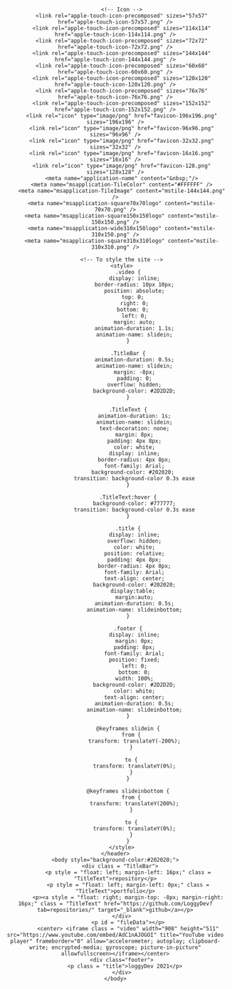 <!doctype html>
<html>
	<header>
		<!-- Name of the website -->
		<title>LoggyDev.com</title>
		
		<!-- Icon -->
		<link rel="apple-touch-icon-precomposed" sizes="57x57" href="apple-touch-icon-57x57.png" />
		<link rel="apple-touch-icon-precomposed" sizes="114x114" href="apple-touch-icon-114x114.png" />
		<link rel="apple-touch-icon-precomposed" sizes="72x72" href="apple-touch-icon-72x72.png" />
		<link rel="apple-touch-icon-precomposed" sizes="144x144" href="apple-touch-icon-144x144.png" />
		<link rel="apple-touch-icon-precomposed" sizes="60x60" href="apple-touch-icon-60x60.png" />
		<link rel="apple-touch-icon-precomposed" sizes="120x120" href="apple-touch-icon-120x120.png" />
		<link rel="apple-touch-icon-precomposed" sizes="76x76" href="apple-touch-icon-76x76.png" />
		<link rel="apple-touch-icon-precomposed" sizes="152x152" href="apple-touch-icon-152x152.png" />
		<link rel="icon" type="image/png" href="favicon-196x196.png" sizes="196x196" />
		<link rel="icon" type="image/png" href="favicon-96x96.png" sizes="96x96" />
		<link rel="icon" type="image/png" href="favicon-32x32.png" sizes="32x32" />
		<link rel="icon" type="image/png" href="favicon-16x16.png" sizes="16x16" />
		<link rel="icon" type="image/png" href="favicon-128.png" sizes="128x128" />
		<meta name="application-name" content="&nbsp;"/>
		<meta name="msapplication-TileColor" content="#FFFFFF" />
		<meta name="msapplication-TileImage" content="mstile-144x144.png" />
		<meta name="msapplication-square70x70logo" content="mstile-70x70.png" />
		<meta name="msapplication-square150x150logo" content="mstile-150x150.png" />
		<meta name="msapplication-wide310x150logo" content="mstile-310x150.png" />
		<meta name="msapplication-square310x310logo" content="mstile-310x310.png" />

		<!-- To style the site -->
		<style>
			.video {
				display: inline;
				border-radius: 10px 10px;
			    position: absolute;
			    top: 0; 
			    right: 0;
			    bottom: 0; 
			    left: 0;
			    margin: auto;
			    animation-duration: 1.1s;
  				animation-name: slidein;
			}

			.TitleBar {
				animation-duration: 0.5s;
  				animation-name: slidein;
				margin: -8px;
				padding: 0;
				overflow: hidden;
				background-color: #2D2D2D;
			}

			.TitleText {
				animation-duration: 1s;
  				animation-name: slidein;
				text-decoration: none;
				margin: 8px;
				padding: 4px 8px;
				color: white;
				display: inline;
				border-radius: 4px 8px;
				font-family: Arial;
				background-color: #202020; 
				transition: background-color 0.3s ease
			}

			.TitleText:hover {
				background-color: #777777;
				transition: background-color 0.3s ease
			}

			.title {
				display: inline;
				overflow: hidden;
				color: white;
				position: relative;
				padding: 4px 8px;
				border-radius: 4px 8px;
				font-family: Arial;
				text-align: center;
				background-color: #202020;
				display:table; 
				margin:auto;
				animation-duration: 0.5s;
  				animation-name: slideinbottom;
			}

			.footer {
				display: inline;
				margin: 0px;
				padding: 8px;
				font-family: Arial;
				position: fixed;
				left: 0;
				bottom: 0;
				width: 100%;
				background-color: #2D2D2D;
				color: white;
				text-align: center;
				animation-duration: 0.5s;
  				animation-name: slideinbottom;
			}

			@keyframes slidein {
			  from {
			    transform: translateY(-200%);
			  }

			  to {
			    transform: translateY(0%);
			  }
			}

			@keyframes slideinbottom {
			  from {
			    transform: translateY(200%);
			  }

			  to {
			    transform: translateY(0%);
			  }
			}
		</style>
	</header>
	<body style="background-color:#202020;">
		<div class = "TitleBar"> 
			<p style = "float: left; margin-left: 16px;" class = "TitleText">repository</p>
			<p style = "float: left; margin-left: 0px;" class = "TitleText">portfolio</p>
			<p><a style = "float: right; margin-top: -8px; margin-right: 16px;" class = "TitleText" href="https://github.com/LoggyDev?tab=repositories/" target="_blank">github</a></p>
		</div>
			<p id = "fileData"></p>
			<center> <iframe class = "video" width="908" height="511" src="https://www.youtube.com/embed/AdC1nAJOGOI" title="YouTube video player" frameborder="0" allow="accelerometer; autoplay; clipboard-write; encrypted-media; gyroscope; picture-in-picture" allowfullscreen></iframe></center>
		<div class="footer">
		  <p class = "title">loggyDev 2021</p>
		</div>
	</body>
</html>

